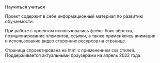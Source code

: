Научиться учиться

Проект содержит в себе информационный материал по развитию обучаемости.

При  работе с проектом использовались флекс-бокс вёрстка, позиционирование элементов, ссылки, а также применялись анимации и использование видео сторонних ресурсов на странице.

Страница спроектирована на html с применением css стилей.
Поддерживается актуальными браузерами на апрель 2022 года.

